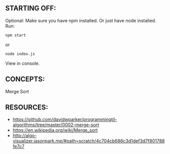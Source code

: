 ## STARTING OFF:

Optional: Make sure you have npm installed.
Or just have node installed.
Run:
```
npm start
```

or
```
node index.js
```

View in console.

## CONCEPTS:

Merge Sort

## RESOURCES:

* https://github.com/davidwparker/programmingtil-algorithms/tree/master/0002-merge-sort
* https://en.wikipedia.org/wiki/Merge_sort
* http://algo-visualizer.jasonpark.me/#path=scratch/4c704cb686c3d1def3d7f801788fe7c7
